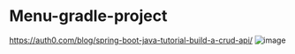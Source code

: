 # Menu-gradle-project
https://auth0.com/blog/spring-boot-java-tutorial-build-a-crud-api/
![image](https://user-images.githubusercontent.com/79119065/120070577-3a706980-c059-11eb-80d2-0d2a6234c46d.png)

